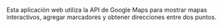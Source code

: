 Esta aplicación web utiliza la API de Google Maps para mostrar mapas interactivos, agregar marcadores y obtener direcciones entre dos puntos.
